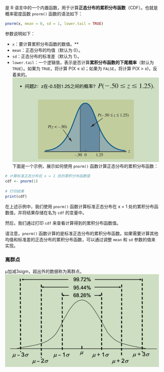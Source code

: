  是 R 语言中的一个内置函数，用于计算**正态分布的累积分布函数**（CDF）。也就是概率密度函数
`pnorm()` 函数的语法如下：
```R
pnorm(x, mean = 0, sd = 1, lower.tail = TRUE)
```

参数说明如下：
- `x`：要计算累积分布函数的数值。**
- `mean`：正态分布的均值（默认为 0）。
- `sd`：正态分布的标准差（默认为 1）。
- `lower.tail`：一个逻辑值，表示是否计算**累积分布函数的下尾概率**（默认为 `TRUE`）。如果为 `TRUE`，将计算 P(X ≤ x)；如果为 `FALSE`，将计算 P(X > x)，反着来的。
![Pasted image 20230924114211](attachments/Pasted%20image%2020230924114211.png)
下面是一个示例，展示如何使用 `pnorm()` 函数计算正态分布的累积分布函数：

```R
# 计算标准正态分布在 x = 1 处的累积分布函数值
cdf <- pnorm(1)

# 打印结果
print(cdf)
```

在上述示例中，我们使用 `pnorm()` 函数计算标准正态分布在 x = 1 处的累积分布函数值，并将结果存储在名为 `cdf` 的变量中。

然后，我们通过打印 `cdf` 来查看计算得到的累积分布函数值。

请注意，`pnorm()` 函数计算的是标准正态分布的累积分布函数。如果需要计算其他均值和标准差的正态分布的累积分布函数，可以通过调整 `mean` 和 `sd` 参数的值来实现。


### 离群点
μ加减3sigm，超出外的数据称为离群点。
![Pasted image 20230924112707](attachments/Pasted%20image%2020230924112707.png)